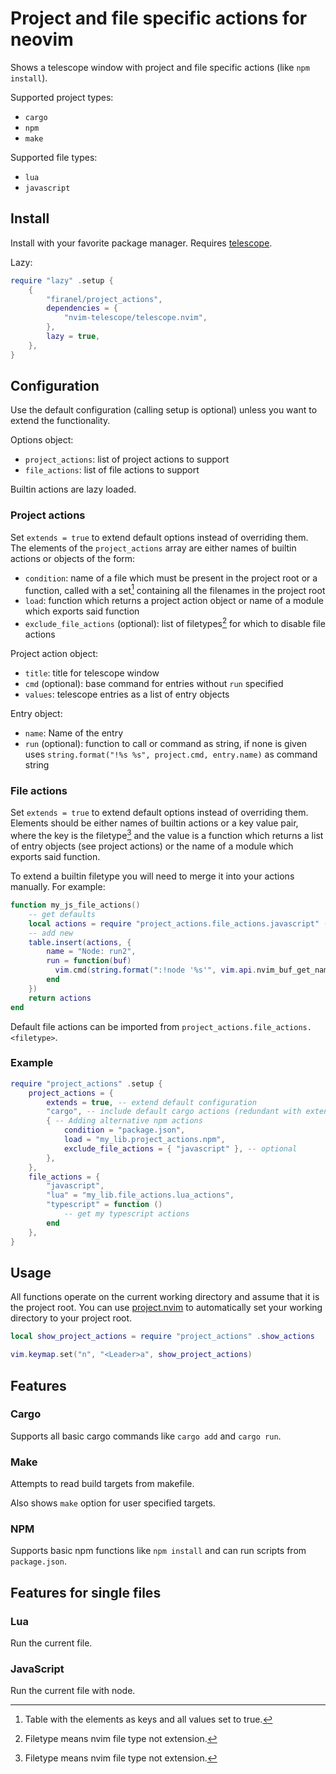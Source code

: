 # Project and file specific actions for neovim

Shows a telescope window with project and file specific actions
(like `npm install`).

Supported project types:
- `cargo`
- `npm`
- `make`

Supported file types:
- `lua`
- `javascript`

## Install

Install with your favorite package manager.
Requires [telescope](https://github.com/nvim-telescope/telescope.nvim).

Lazy:
```lua
require "lazy" .setup {
    {
        "firanel/project_actions",
        dependencies = {
            "nvim-telescope/telescope.nvim",
        },
        lazy = true,
    },
}
```

## Configuration

Use the default configuration (calling setup is optional) unless you want to
extend the functionality.

Options object:
- `project_actions`: list of project actions to support
- `file_actions`: list of file actions to support

Builtin actions are lazy loaded.

### Project actions

Set `extends = true` to extend default options instead of overriding them.
The elements of the `project_actions` array are either names of builtin
actions or objects of the form:
- `condition`: name of a file which must be present in the project root
    or a function, called with a set[^1] containing all the filenames in the
    project root
- `load`: function which returns a project action object
    or name of a module which exports said function
- `exclude_file_actions` (optional): list of filetypes[^2] for which to disable
    file actions

Project action object:
- `title`: title for telescope window
- `cmd` (optional): base command for entries without `run` specified
- `values`: telescope entries as a list of entry objects

Entry object:
- `name`: Name of the entry
- `run` (optional): function to call or command as string,
    if none is given uses `string.format("!%s %s", project.cmd, entry.name)`
    as command string

[^1]: Table with the elements as keys and all values set to true.

### File actions

Set `extends = true` to extend default options instead of overriding them.
Elements should be either names of builtin actions or a key value pair,
where the key is the filetype[^2] and the value is a function which returns
a list of entry objects (see project actions) or the name of a module
which exports said function.

To extend a builtin filetype you will need to merge it into your actions manually.
For example:
```lua
function my_js_file_actions()
    -- get defaults
    local actions = require "project_actions.file_actions.javascript" ()
    -- add new
    table.insert(actions, {
        name = "Node: run2",
        run = function(buf)
          vim.cmd(string.format(":!node '%s'", vim.api.nvim_buf_get_name(buf)))
        end
    })
    return actions
end
```
Default file actions can be imported from
`project_actions.file_actions.<filetype>`.

[^2]: Filetype means nvim file type not extension.

### Example

```lua
require "project_actions" .setup {
    project_actions = {
        extends = true, -- extend default configuration
        "cargo", -- include default cargo actions (redundant with extends)
        { -- Adding alternative npm actions
            condition = "package.json",
            load = "my_lib.project_actions.npm",
            exclude_file_actions = { "javascript" }, -- optional
        },
    },
    file_actions = {
        "javascript",
        "lua" = "my_lib.file_actions.lua_actions",
        "typescript" = function ()
            -- get my typescript actions
        end
    },
}
```

## Usage

All functions operate on the current working directory
and assume that it is the project root.
You can use [project.nvim](https://github.com/ahmedkhalf/project.nvim)
to automatically set your working directory to your project root.

```lua
local show_project_actions = require "project_actions" .show_actions

vim.keymap.set("n", "<Leader>a", show_project_actions)
```

## Features

### Cargo

Supports all basic cargo commands like `cargo add` and `cargo run`.

### Make

Attempts to read build targets from makefile.

Also shows `make` option for user specified targets.

### NPM

Supports basic npm functions like `npm install`
and can run scripts from `package.json`.

## Features for single files

### Lua

Run the current file.

### JavaScript

Run the current file with node.
